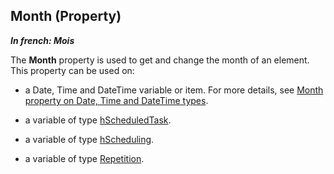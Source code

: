 


## Month (Property)

***In french: Mois***
	



<a name="XUse"></a>
<a name="Use"></a>
<a name="description"></a>
The **Month** property is used to get and change the month of an element. This property can be used on:

- a Date, Time and DateTime variable or item. For more details, see [Month property on Date, Time and DateTime types](../Proprietes/2512052.md).  

- a variable of type [hScheduledTask](../WDLang4/1000017448.md). 

- a variable of type [hScheduling](../WDLang4/1000018853.md).

- a variable of type [Repetition](../WDLang1/1000019262.md).




